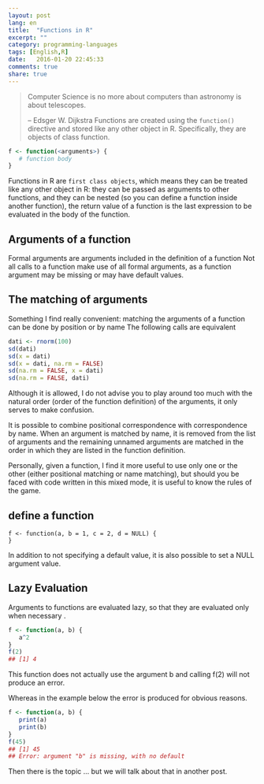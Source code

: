 ```yaml
---
layout: post
lang: en
title:  "Functions in R"
excerpt: ""
category: programming-languages
tags: [English,R]
date:   2016-01-20 22:45:33
comments: true
share: true
---
```


> Computer Science is no more about computers than astronomy is about telescopes.
>
> – Edsger W. Dijkstra
Functions are created using the `function()` directive and stored like any other object in R. 
Specifically, they are objects of class function.

```r
f <- function(<arguments>) {
   # function body
}
```
Functions in R are `first class objects`, which means they can be treated like any other object in R: they can be passed as arguments to other functions, and they can be nested (so you can define a function inside another function), the return value of a function is the last expression to be evaluated in the body of the function.
## Arguments of a function

Formal arguments are arguments included in the definition of a function
Not all calls to a function make use of all formal arguments, as
a function argument may be missing or may have default values.

## The matching of arguments 
Something I find really convenient: matching the arguments of a function can be done by position or by name
The following calls are equivalent

```r
dati <- rnorm(100)
sd(dati)
sd(x = dati)
sd(x = dati, na.rm = FALSE)
sd(na.rm = FALSE, x = dati)
sd(na.rm = FALSE, dati)
```
Although it is allowed, I do not advise you to play around too much with the natural order (order of the function definition) of the arguments, it only serves to make confusion.

It is possible to combine positional correspondence with correspondence by name.
When an argument is matched by name, it is removed from the list of arguments and the remaining unnamed arguments are matched in the order in which they are listed in the function definition. 

Personally, given a function, I find it more useful to use only one or the other (either positional matching or name matching), but should you be faced with code written in this mixed mode, it is useful to know the rules of the game.
## define a function
```
f <- function(a, b = 1, c = 2, d = NULL) {
}
```

In addition to not specifying a default value, it is also possible to set a NULL argument value.
## Lazy Evaluation
Arguments to functions are evaluated lazy, so that they are evaluated only when necessary .

```r
f <- function(a, b) {
   a^2
}
f(2)
## [1] 4
```

This function does not actually use the argument b and calling f(2) will not produce an error.

Whereas in the example below the error is produced for obvious reasons.

```r
f <- function(a, b) {
   print(a)
   print(b)
}
f(45)
## [1] 45
## Error: argument "b" is missing, with no default
```
Then there is the topic ... but we will talk about that in another post.



